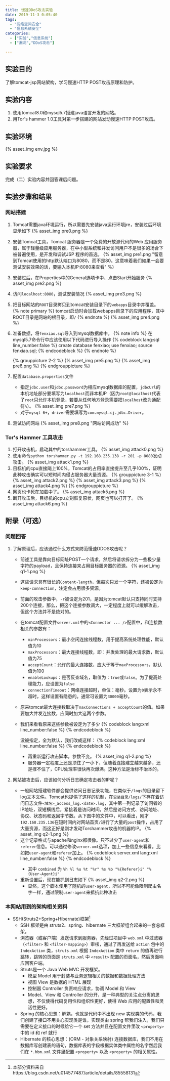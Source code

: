 ```yaml
---
title: 慢速DDoS攻击实验 
date: 2019-11-3 0:05:40 
tags:
  - "网络空间安全"
  - "信息系统安全"
categories:
  - ["实验","信息系统"]
  - ["漏洞","DDoS攻击"]

---
```


## 实验目的

了解tomcat-jsp网站架构，学习慢速HTTP POST攻击原理和防护。
<!-- more -->

## 实验内容

1. 使用tomcat8.0和mysql5.7搭建java语言开发的网站。
2. 用Tor's hammer 1.0工具对第一步搭建的网站发动慢速HTTP POST攻击。

## 实验环境

{% asset_img env.jpg %}

## 实验要求

完成（二）实验内容并回答课后问题。

## 实验步骤和结果

### 网站搭建

1. Tomcat需要java环境运行，所以需要先安装java运行环境jre，安装过后环境显示如下 {% asset_img pre0.png %}
2. 安装Tomcat工具，Tomcat 服务器是一个免费的开放源代码的Web 应用服务器，属于轻量级应用服务器，在中小型系统和并发访问用户不是很多的场合下被普遍使用，是开发和调试JSP 程序的首选。
    {% asset_img pre1.png "留意到Tomcat使用的http默认端口为8080，而不是80。这意味着我们如果一会要测试安装效果的话，要输入本机IP:8080来查看" %}
3. 安装过后，在Properties中的General选项卡中，点击Start开始服务 {% asset_img pre2.png %}
4. 访问`localhost:8080`，测试安装情况 {% asset_img pre3.png %}
5. 把目标网站的`ROOT`目录拷贝到tomcat安装目录下的`webapps`目录中并覆盖。
    {% note primary %} 
    tomcat启动时会加载webapps目录下的应用程序，其中ROOT目录是网站的根目录，即<code>/</code>
    {% endnote %}
    {% asset_img pre4.png %}
6. 准备数据，将`fenxiao.sql`导入到mysql数据库中。
    {% note info %}
    在mysql5.7命令行中应该使用以下代码进行导入操作
    {% codeblock lang:sql line_number:false %} 
    create database fenxiao; 
    use fenxiao; 
    source fenxiao.sql; 
    {% endcodeblock %}
    {% endnote %}

    {% grouppicture 2-2 %}
    {% asset_img pre5.png %} 
    {% asset_img pre6.png %}
    {% endgrouppicture %}
7. 配置`database.properties`文件
    * 指定`jdbc.user`和`jdbc.password`为相应mysql数据库的配置，`jdbcUrl`的本机地址部分要填写为`localhost`而非本机IP（因为`root@localhost`代表了`root`只允许本机登录，若要从任何地方登录需要把`localhost`改为通配符`%`）。
        {% asset_img pre7.png %}
    * 对于`mysql 6+`，`driver`需要填写为`com.mysql.cj.jdbc.Driver`。

8. 测试访问网站 {% asset_img pre8.png "网站访问成功" %}

### Tor's Hammer 工具攻击

1. 打开攻击机，启动其中的torshammer工具。 {% asset_img attack0.png %}
2. 使用命令`python torshammer.py -t 192.168.235.138 -r 201 -p 8080`发动攻击。 {% asset_img attack1.png %}
3. 目标机的cpu直接飚上100%，Tomcat的占用率直接提升至几乎100%，证明此种攻击确实可以短时间内侵占服务器大量资源。
    {% grouppicture 3-1 %}
    {% asset_img attack2.png %}
    {% asset_img attack3.png %}
    {% asset_img attack4.png %}
    {% endgrouppicture %}
4. 网页也卡死在加载中了。 {% asset_img attack5.png %}
5. 断开攻击后，目标机的cpu立刻恢复原状，网页也可以打开了。 {% asset_img attack6.png %}

## 附录（可选）

### 问题回答

1. 了解原理后，应该通过什么方式来防范慢速DDOS攻击呢？
    - 前述工具是靠向目标网址POST一个请求，然后将请求拆分为一些极少量字符的payload，且保持连接来占用目标服务器的资源。 {% asset_img q1-1.png %}
    - 这些请求具有很长的`Content-length`，但每次只发一个字符，还被设定为`keep-connection`，注定会占用很多资源。
    - 前面的攻击参数中，`-r`被设定为201，是因为tomcat默认只支持同时支持200个连接，那么，把这个连接参数调大，一定程度上就可以缓解攻击，但这个方法并不是绝对的。
    - 在tomcat配置文件`server.xml`中的`<Connector ... />`配置中，和连接数相关的参数有：
        * `minProcessors`：最小空闲连接线程数，用于提高系统处理性能，默认值为10
        * `maxProcessors`：最大连接线程数，即：并发处理的最大请求数，默认值为75
        * `acceptCount`：允许的最大连接数，应大于等于`maxProcessors`，默认值为100
        * `enableLookups`：是否反查域名，取值为：`true`或`false`。为了提高处理能力，应设置为`false`
        * `connectionTimeout`：网络连接超时，单位：毫秒。设置为`0`表示永不超时，这样设置有隐患的。通常可设置为`30000`毫秒。
    - 原来tomcat最大连接数取决于`maxConnections + acceptCount`的值。如果要加大并发连接数，应同时加大这两个参数。
    - 我们来看看原来这些参数被设定为了多少
        {% codeblock lang:xml line_number:false %}
        <Connector port="8080" protocol="HTTP/1.1"
        connectionTimeout="20000"
        redirectPort="8443" />
        {% endcodeblock %}
   
        没被指定，全为默认，我们改成这样：
        {% codeblock lang:xml line_number:false %}
        <Connector port="8080" protocol="HTTP/1.1"
        connectionTimeout="5000"
        redirectPort="8443"
        maxConnections="10000"
        acceptCount="5000" />
        {% endcodeblock %}
        * 再重新运行攻击脚本，参数不变。 {% asset_img q1-2.png %}
        * 服务器一定程度上还是顶住了一小下，但随着连接建立越来越多，还是撑不住了，CPU处理率很快再次爆满。这种方法是治标不治本的。

2. 网站被攻击后，应该如何分析日志确定攻击者的IP呢？
    * 一般网站搭建软件都会提供访问日志记录功能，在类似于`/logs`的目录留下log文本文件。Tomcat也提供了这样的机制，在`安装目录/logs/`下存在着访问日志文件`<域名>_access_log.<date>.log`，其中第一列记录了访问者的IP地址，双短横线后，紧接着是访问时间，然后是访问方式、访问地址、协议、状态码和返回字节数。从下图中的文件中，可以看出，刚才`192.168.235.136`在短时间内对网站首页`/`进行了大量的`post`操作，占用了大量资源，而这正好是刚才发动Torshammer攻击的机器的IP。
       {% asset_img q2-1.png %}
    * 这个记录格式与apache和nginx都很像。只不过少了`user-agent`和`referer`信息。可以通过修改`server.xml`选项，加上一些信息来看看。比如把`user-agent`和`referer`加上。
        {% codeblock server.xml lang:xml line_number:false %}
        <Valve className="org.apache.catalina.valves.AccessLogValve"
        directory="logs"  prefix="localhost_access_log." suffix=".txt"
        pattern="combined" resolveHosts="false"  />
        {% endcodeblock %}
        - 其中 `combined` 为 `%h %l %u %t "%r" %s %b "%{Referer}i" "%{User-Agent}i"`
    * 重新设置后，现在能抓到日志如下 {% asset_img q2-2.png %}
        - 显然，这个脚本使用了随机的`user-agent`，所以不可能像限制爬虫名字一样，通过限制`user-agent`来抵抗此种攻击

### 本网站用到的架构相关资料

* SSH(Struts2+Spring+Hibernate)框架[^1]
    - SSH 框架是由 struts2、spring、hibernate 三大框架组合起来的一套总框架。
    - 浏览器（或客户端）发送请求到服务器，先经过项目中 `web.xml` 中过滤器（`<filter>` 和 `<filter-mapping>`）审核，通过了再发送给 `action` 包中的 `IndexAction` 类，`struts.xml` 根据 `IndexAction` 类中 `return` 的值再进行跳转，跳转的页面是 `struts.xml` 中 `<result>` 配置的页面名，然后页面响应回客户端。
    - Struts是一个 Java Web MVC 开发框架。
        * 模型 Model 用于封装与业务逻辑相关的数据和数据处理方法
        * 视图 View 是数据的 HTML 展现
        * 控制器 Controller 负责响应请求，协调 Model 和 View
        * Model、View 和 Controller 的分开，是一种典型的关注点分离的思想，不仅使得代码复用性和组织性更好，使得 Web 应用的配置性和灵活性更好。
    - Spring 的核心思想：解耦，也就是代码中不出现 new 实现类的代码，我们创建了接口不用关心实现类是谁，实现类由 spring 帮我们注入，我们只需要在定义接口的时候给它一个 set 方法并且在配置文件里改 `<property>` 中的 id 和 ref 就行
    - Hibernate 的核心思想：(ORM - 对象关系映射) 连接数据库，我们不用在数据库写创建表的语句，数据库表的字段根据实体类中属性的名字然后我们在 `*.hbm.xml` 文件里配置 `<property>` 以及 `<property>` 的相关属性。

[^1]: 本部分资料来自https://blog.csdn.net/u014577487/article/details/85558131